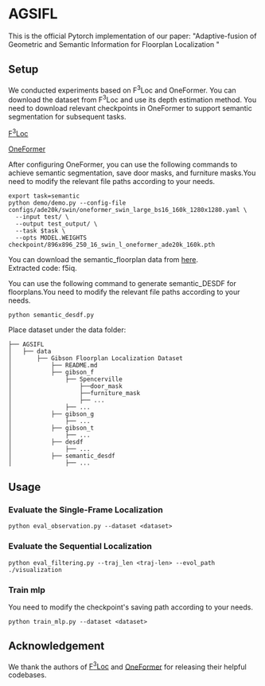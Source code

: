 # AGSIFL

This is the official Pytorch implementation of our paper: "Adaptive-fusion of Geometric and Semantic Information for Floorplan Localization "

## Setup

We conducted experiments based on F<sup>3</sup>Loc and OneFormer. You can download the dataset from F<sup>3</sup>Loc and use its depth estimation method. You need to download relevant checkpoints in OneFormer to support semantic segmentation for subsequent tasks.

[F<sup>3</sup>Loc](https://github.com/felix-ch/f3loc) 

[OneFormer](https://github.com/SHI-Labs/OneFormer)  

After configuring OneFormer, you can use the following commands to achieve semantic segmentation, save door masks, and furniture masks.You need to modify the relevant file paths according to your needs.

```
export task=semantic
python demo/demo.py --config-file configs/ade20k/swin/oneformer_swin_large_bs16_160k_1280x1280.yaml \
  --input test/ \
  --output test_output/ \
  --task $task \
  --opts MODEL.WEIGHTS checkpoint/896x896_250_16_swin_l_oneformer_ade20k_160k.pth
```
You can download the semantic_floorplan data from [here](https://pan.baidu.com/s/1QOUc_Z_cs9pWpQqyHPewUQ?pwd=f5iq).\
Extracted code: f5iq.

You can use the following command to generate semantic_DESDF for floorplans.You need to modify the relevant file paths according to your needs.

```
python semantic_desdf.py
```
Place dataset under the data folder:
```
├── AGSIFL
│   ├── data
│       ├── Gibson Floorplan Localization Dataset
│           ├── README.md
│           ├── gibson_f
│               ├── Spencerville
│                   ├──door_mask
│                   ├──furniture_mask
│                   ├── ... 
│               ├── ...
│           ├── gibson_g
│               ├── ...
│           ├── gibson_t
│               ├── ...
│           ├── desdf
│               ├── ...
│           ├── semantic_desdf
│               ├── ...
```

## Usage
### Evaluate the Single-Frame Localization
```
python eval_observation.py --dataset <dataset>
```

### Evaluate the Sequential Localization
```
python eval_filtering.py --traj_len <traj-len> --evol_path ./visualization
```
### Train mlp
You need to modify the checkpoint's saving path according to your needs.
```
python train_mlp.py --dataset <dataset>
```

## Acknowledgement

We thank the authors of [F<sup>3</sup>Loc](https://github.com/felix-ch/f3loc) and [OneFormer](https://github.com/SHI-Labs/OneFormer) for releasing their helpful codebases.
